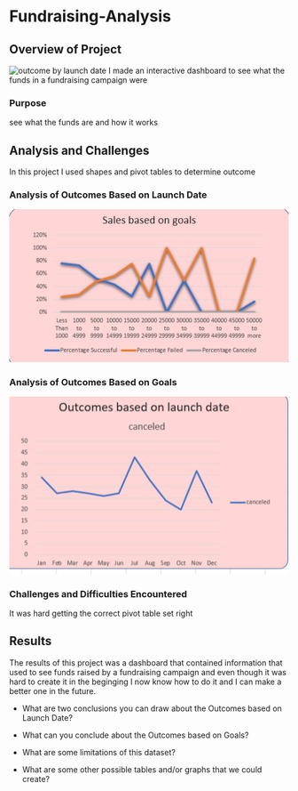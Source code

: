 # Fundraising-Analysis
## Overview of Project
![outcome by launch date](Dashboard.png)
I made an interactive dashboard to see what the funds in a fundraising campaign were
### Purpose
see what the funds are and how it works
## Analysis and Challenges
In this project I used shapes and pivot tables to determine outcome

### Analysis of Outcomes Based on Launch Date
![outcome by launch date](resources/outcomes_ID.png)
### Analysis of Outcomes Based on Goals
![outcome by goals](resources/outcomes_goal.png)
### Challenges and Difficulties Encountered
It was hard getting the correct pivot table set right
## Results
The results of this project was a dashboard that contained information that used to see funds raised by a fundraising campaign and even though it was hard to create it in the beginging I now know how to do it and I can make a better one in the future.
- What are two conclusions you can draw about the Outcomes based on Launch Date?

- What can you conclude about the Outcomes based on Goals?

- What are some limitations of this dataset?

- What are some other possible tables and/or graphs that we could create?
 
